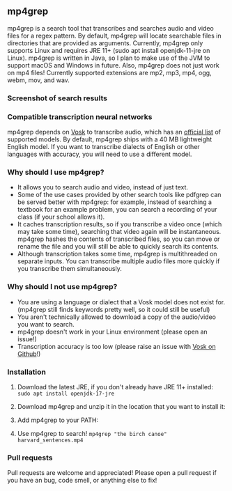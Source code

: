 mp4grep
-------
mp4grep is a search tool that transcribes and searches audio and video files for a regex pattern.
By default, mp4grep will locate searchable files in directories that are provided as arguments.
Currently, mp4grep only supports Linux and requires JRE 11+ (sudo apt install openjdk-11-jre on Linux). 
mp4grep is written in Java, so I plan to 
make use of the JVM to support macOS and Windows in future. Also, mp4grep does not just work on mp4 files!
Currently supported extensions are mp2, mp3, mp4, ogg, webm, mov, and wav.

### Screenshot of search results

### Compatible transcription neural networks
mp4grep depends on [Vosk](https://alphacephei.com/vosk/) to transcribe audio,
which has an [official list](https://alphacephei.com/vosk/models) of supported models.
By default, mp4grep ships with a 40 MB lightweight English model. If you want to transcribe 
dialects of English or other languages with accuracy, you will need to use a different model.

### Why should I use mp4grep?
* It allows you to search audio and video, instead of just text.
* Some of the use cases provided by other search tools like pdfgrep can be served better with mp4grep:
for example, instead of searching a textbook for an example problem, you can search a recording of your class (if your school allows it).
* It caches transcription results, so if you transcribe a video once (which may take some time),
searching that video again will be instantaneous. mp4grep hashes the contents of transcribed files, so you can move or rename the file and you will still be able to quickly search its contents.
* Although transcription takes some time, mp4grep is multithreaded on separate inputs. You can transcribe multiple audio files more quickly if you transcribe them simultaneously. 

### Why should I not use mp4grep?
* You are using a language or dialect that a Vosk model does not exist for.
(mp4grep still finds keywords pretty well, so it could still be useful)
* You aren't technically allowed to download a copy of the audio/video you want to search.
* mp4grep doesn't work in your Linux environment (please open an issue!)
* Transcription accuracy is too low (please raise an issue with [Vosk on Github](https://github.com/alphacep/vosk-api)!)

### Installation
1. Download the latest JRE, if you don't already have JRE 11+ installed:
`sudo apt install openjdk-17-jre`

2. Download mp4grep and unzip it in the location that you want to install it:

3. Add mp4grep to your PATH:
4. Use mp4grep to search! `mp4grep "the birch canoe" harvard_sentences.mp4`

### Pull requests
Pull requests are welcome and appreciated! Please open a pull request if you have an bug, code smell, or anything else to fix!
